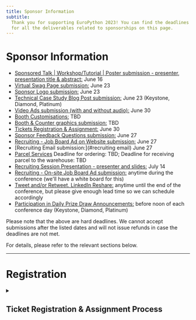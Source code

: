 ```yaml
---
title: Sponsor Information
subtitle:
  Thank you for supporting EuroPython 2023! You can find the deadlines and specs
  for all the deliverables related to sponsorships on this page.
---
```


<!-- # Deadlines -->
# Sponsor Information

- [Sponsored Talk | Workshop/Tutorial | Poster submission - presenter, presentation title & abstract:](#sponsored-content)
  June 16
- [Virtual Swag Page submission:](#virtual-swag-page) June 23
- [Sponsor Logo submission:](#sponsor-logo) June 23
- [Technical Case Study Blog Post submission:](#sponsor-blog-post) June 23
  (Keystone, Diamond, Platinum)
- [Video Ads submission (with and without audio):](#video-ads) June 30
- [Booth Customisations:](#booth-customisations) TBD
- [Booth & Counter graphics submission:](#booth-images) TBD
- [Tickets Registration & Assignment:](#registration) June 30
- [Sponsor Feedback Questions submission:](#sponsor-feedback-questions) June 27
- [Recruiting - Job Board Ad on Website submission:](#job-board-on-website) June
  27
- [Recruiting Email submission:](#recruiting email) June 27
- [Parcel Services](#parcel) Deadline for ordering: TBD; Deadline for
  receiving parcel to the warehouse: TBD
- [Recruiting Session Presentation - presenter and slides:](#recruiting-session)
  July 14
- [Recruiting - On-site Job Board Ad submission:](#on-site-job-board) anytime
  during the conference (we'll have a white board for this)
- [Tweet and/or Retweet. LinkedIn Reshare:](#sponsor-tweet) anytime until the
  end of the conference, but please give enough lead time so we can schedule
  accordingly
- [Participation in Daily Prize Draw Announcements:](#prize-draw) before noon of
  each conference day (Keystone, Diamond, Platinum)

Please note that the above are hard deadlines. We cannot accept submissions
after the listed dates and will not issue refunds in case the deadlines are not
met.

For details, please refer to the relevant sections below.

---

# Registration

<details>
  <summary><h2>Ticket Registration & Assignment Process</h2></summary>

- **Purchase all the complimentary / discounted tickets in bulk** by using the
  voucher links sent to you. They will be sent out to the sponsor
  representative. Please follow the direct email instructions and purchase all
  of the tickets you are entitled to.

- **Assign the tickets** to every team member that you have chosen to attend the
  conference. You can assign them by changing your order details after you make
  the order. Click the order URL in your order confirmation email from
  [support@pretix.eu](mailto:support@pretix.eu) with the **Subject: Your
  order**: **_XXXX_** and amend accordingly.

**_Deadline_** for registering and assigning the tickets: **_June 30_**

</details>

<!-- ---

# Exhibition

<details>
  <summary><h2>Exhibition Schedule</h2></summary>

**Exhibit Days**: during the three main conference days: **Wednesday to Friday,
13-15 July 2022**.

**Exhibit Hours**: 9:00 - 18:00 on Wednesday & Thursday; 9:00 - 17:00 on Friday.

All booths should be staffed at least during the official breaks. It is highly
recommended that they will be staffed throughout the opening hours, especially
the more prominent ones, such as Keystone and Diamond.

</details>

<details>
  <summary><h2>Exhibit Booths</h2></summary>
  Sponsors of Silver and above will all be assigned a booth, ranging from 6-56 sqm depending on the package.

** Please refer to the
[EuroPython 2022 - Exhibit Booths.pdf](https://drive.google.com/file/d/1k2m9t445G4tpMON1VlGIg-SSgYTsQy5m/view?usp=sharing)
for mockups and what is included in your booth, as part of your sponsorship
package. **

</details>

<details>
  <summary><h2>Booth Build and Teardown</h2></summary>

- Build Time: Tuesday 8:00-16:00; sponsors can enter between 16:00-18:00
- Teardown Time: Friday 17:00; nobody allowed after the teardown starts.

</details>

<details>
  <summary><h2>Booth Builder Contact</h2></summary>
  We have contracted [OBExpo](http://www.obexpo.ie/) to set up and manage the booths. You can reach out to Tony O'Brien with your booth related questions: [tony@obexpo.ie](mailto:tony@obexpo.ie)

</details>

<details>
  <summary><h2 id="booth-images">Booth & Counter Graphic</h2></summary>

**Booth graphic**: All booths include a Wall Banner Graphic that covers the
entire back wall of your booth. **It is highly recommended that you submit a
company specific custom graphic for your booth. The pricing is already included
in your package.**

**You can upgrade to a single Stretched Graphic design. See
[Booth Customisation](#booth-customisations) for details.**

_Note: these wall banners with your graphic can be taken down afterwards for
future reuse._

**Counter graphic**: All booths include at least one counter. Depending on the
booth level, the amount and size can range. **It is highly recommended that you
submit a company specific custom graphic for the counter(s).**

Should you choose not to submit your own graphic, a default EuroPython Society
one will be provided.

  <h4>Graphic Submission Guide</h4>

Graphics should be submitted directly to OBExpo, as specified below:

- Please refer to
  [EuroPython 2022 - Exhibit Booths.pdf](https://drive.google.com/file/d/1k2m9t445G4tpMON1VlGIg-SSgYTsQy5m/view?usp=sharing)
  for the dimensions of the back wall of your booth, and of the counter(s).

**\*Note: Keystone and Diamond booths will need two Wall Banner graphics to
cover the entire back wall.\*\***

- Refer to
  [EuroPython 2022- Booth Order Forms.pdf](https://drive.google.com/file/d/1IhBXgiTWqkH4Pbo100vGHHzj-ZY-CEAl/view?usp=sharing)
  page 8 - _artwork_ for file and delivery specifications.

Note: OBExpo has specifically asked us to emphasise that emailing or using
_WeTransfer_ or _YouSendit_ are their preferred methods of sending the files.
Permission based file sharing systems such as Google Drive or OneDrive are less
preferred.

**Deadline** for submitting Booth Graphics: **2022-06-24**

**Submission Channel**: Contact Tony from OBExpo contact:
[tony@obexpo.ie](tony@obexpo.ie)

</details>

<details>
  <summary><h2 id="booth-customisations">Booth Customisation and Add-ons</h2></summary>
  All booth graphics can be upgraded from the default Wall Banner Graphic to Stretched Graphics.

There are other add-ons you can order, such as TV sets and furniture for your
booth.

For all upgrades and add-on orders, please fill in the
[EuroPython 2022- Booth Order Forms.pdf](https://drive.google.com/file/d/1IhBXgiTWqkH4Pbo100vGHHzj-ZY-CEAl/view?usp=sharing)
and send it to Tony O’Brien from OBExpo directly:
[tony@obexpo.ie](mailto:tony@obexpo.ie)

**Deadline** for ordering booth customisation and addons: **2022-06-24. A 30%
surcharge will apply afterwards.**

**Submission Channel**: Contact Tony from OBExpo:
[tony@obexpo.ie](mailto:tony@obexpo.ie)

</details>

<details>
<summary><h2 id="parcel">Parcel Delivery & Gifts</h2></summary>

We aim to actively reduce the carbon footprint of the EuroPython conference
series. Throughout the planning of the much anticipated EuroPython Dublin, we
are mindful of sustainability. We made the distribution of physical gifts
optional. Instead of staffing bags with your gifts, we give you the freedom to
distribute them at your booth. We strongly encourage you to distribute gifts
made of environmentally friendly materials, to focus on quality rather than
quantity to reduce waste.

Shipping and customs for your goods are handled by
[Interflow](https://www.interflow.ie/).

**Contacts**:

**_NOTE: Caroline is the new designated coordinator overseeing all EuroPython
shipment. Please make sure to contact her for shipping._**

- Caroline Placido -
  [caroline.placido@interflow.ie](caroline.placido@interflow.ie), +353876661561
  (mobile)
- Niall Thompson - [niall@interflow.ie](mailto:niall@interflow.ie), +353 (0)86
  3805000

Here are shipping information provided by Interflow:

- [Shipping Guidelines](https://drive.google.com/file/d/1-I6rj1ISBViVLm_jaXgOxV6GpGQluS9y/view?usp=sharing).
  **Important: Please provide Interflow your Company name, point of contact name
  and email.** Contact Interflow for Details.

- [Freight Order link](https://www.interflow.ie/freight-order-form/).
- [Delivery address and Shipping Label](https://drive.google.com/file/d/15QWQMg51LKZEXKudgopl7B-Ez56EAOJt/view?usp=sharing).

**Deadlines:**

- Deadline for orders: 2022-06-30
- Deadline for receiving to the warehouse: 2022-07-06

If you have any last-minute orders, please contact Interflow and keep them in
the loop.

</details>

<details>
  <summary><h2>Leads Collection</h2></summary>

We don't offer any specific feature for lead collection. You are welcome to talk
to attendees and ask for their information and consent to be contacted. You can
ask for our attendees’ permission to have the QR code of their badge scanned.
These QR codes contain vCard 3.0 records with their name, affiliation and email
addresses. QR code scanners will not be provided but you are free to bring your
own or use any app of your choice to save these contact records. You can also
use the leads for prize draws, games, party invites or other attendee
interaction ideas.

Friendly reminder: the data collection process is subject to
[GDPR](https://gdpr.eu/what-is-gdpr/). And our
[Code of Conduct](https://www.europython-society.org/coc/) should be adhered to
at all times.

</details>

---

# Sponsored Content

<details>
  <summary><h2>Talks | Workshops/Tutorials | Posters</h2></summary>

As part of your sponsorship package, it might include a sponsored talk,
workshop/tutorial or poster session. You can find the details for each:

- <b>Sponsored Talk</b>: a 30 min slot as part of the official conference
  schedule during the Conference Days (13-15 July, 2022)
- <b>Sponsored Workshop/Tutorial</b>: a 180 min slot as part of the official
  conference schedule during the Workshop/Tutorial Days (11-12 July, 2022)
- <b>Sponsored Poster</b>: the poster will be displayed on the poster wall
  during the Conference Days. A dedicated presentation slot will be allocated to
  the presenter for targeted interactions.

You can check out previous years’ lineup for inspiration:
[2021 Programme](https://ep2021.europython.eu/schedule/),
[2020 Programme](https://ep2020.europython.eu/schedule/),
[2019 Programme](https://ep2019.europython.eu/schedule.html)

**Deadline** for informing us of the presenter, presentation title & abstract or
poster PDF: **2022-06-10**

**Submission Channel**: [sponsoring@europython.eu](sponsoring@europython.eu)

</details>

# Recruiting

<details>
  <summary><h2 id="job-board-on-website">Job Board Ad on Website</h2></summary>

All sponsors with sponsorship levels Bronze and above are eligible for posting a
job ad on our [Job-board page](https://ep2022.europython.eu/job-board/) . If you
are interested in submitting an ad, please send the job ad to
[EuroPython 2022 Sponsor Assets Submission Form](https://forms.gle/dTzkh8BCMn77gGMSA).
We will then place it on the website after review.

We will post a maximum of **three** job ads per sponsor. Please include a short
company introduction, the job title, a short job description and a contact
address.

For an example of how this looks like, please check out the
[2021 Job Board](https://ep2021.europython.eu/sponsor/job-board/).

**Deadline** for sending in the text for Job Board Ad on Website:
**2022-06-27**.

**Submission Channel**:

[EuroPython 2022 Sponsor Assets Submission Form](https://forms.gle/dTzkh8BCMn77gGMSA)

</details>

<details>
  <summary><h2 id="recruiting email">Recruiting Email Ad</h2></summary>

For all sponsors with sponsorship levels silver and above, if you are interested
in us sending a recruiting email on your behalf, please submit the following
information to
[EuroPython 2022 Sponsor Assets Submission Form](https://forms.gle/dTzkh8BCMn77gGMSA):

- title
- description (up to 100 words)
- A URL to the recruiting ad on your own website.

We will send these during the event to the attendees who have opted in to
receive job ads from sponsors.

**Deadline** for or sending in the text for the Recruiting Email Ad:
**2022-06-27**

**Submission Channel**:
[EuroPython 2022 Sponsor Assets Submission Form](https://forms.gle/dTzkh8BCMn77gGMSA)

</details>

<details>
<summary><h2 id="on-site-job-board">On-site Job Board</h2></summary>

For your recruiting ad on the on-site job-board, you can bring along a printed
ad and pin it on the whiteboard yourself.

</details>

<details>
  <summary><h2 id="recruiting-session">Recruiting session</h2></summary>

The 45 min recruiting session will take place during one of the Conference Days
(13-15 July). The exact details will be confirmed at a later date along with the
conference schedule.

The recruiting session will give each sponsor a chance to give a 3 minute pitch,
presenting their company and their job offers. Attendees can then go to your
booth to have direct follow-up chats with you. Please remember to specify the
location of your booth so that attendees can find and talk to you.

Please register your interest by sending an email with the subject "**EuroPython
2022 Sponsor Recruiting session**: **_your company name_**" to
[sponsoring@europython.eu](sponsoring@europython.eu), before **8th July** with
the following information:

- Name of your company
- Name and email of the person giving the pitch for your company
- Will you be using slides?
- If you are using slides, please send the file to us as backup in the same
  email, within the same deadline.

You can also check out the
[2019 Recruiting Session](https://youtu.be/HHiEQRX7nO4) to get an idea how it
looked like in our last in-person conference.

**Deadline** for submitting Recruiting Session Presentation: **2022-07-08**.

**Submission Channel**: [sponsoring@europython.eu](sponsoring@europython.eu)

</details>

# Sponsor Promo

<details>
  <summary><h2 id="sponsor-logo">Sponsor Logo</h2></summary>

Your company's logo will be put together in various promotional materials, both
in digital and print media. You should have already been asked to submit your
logo both in PNG and a vector format (SVG, PDF, etc), when you sign up as a
sponsor.

If you fail to submit your logo at the time of signup or before 17th June, your
logo might not be included in some printing materials.

**Deadline** for submitting sponsor logo: **2022-06-17**

**Submission Channel**: when you sign up as a sponsor or email
[sponsoring@europython.eu](sponsoring@europython.eu) later.

</details>
<details>
  <summary><h2 id="sponsor-blog-post">Technical Study Blog Post</h2></summary>

For Platinum, Diamond and Keystone Level sponsors, we will run blog posts
highlighting the sponsor. The Communications team can help you craft a technical
case study blog post. They will be posted on EuroPython's
[dev.to](https://dev.to/t/europython).

Separately, Diamond and Keystone sponsors get to write one extra technical case
study blog post to be published on our regular
[EuroPython Blog](https://blog.europython.eu/), which also goes to our Twitter
account and mailing lists. You may also opt to cross post the same blog across
dev.to and the EuropPython blog.

For each blog post, we will require **at least 3 paragraphs** of text and
ideally a picture we can use (if you don't have a picture, we can use your logo
as well).

The text should be written to highlight technical case study related to Python,
e.g. how you solved a problem or improved performance with Python. It should
address a technically oriented audience.

You can check out the
[2020 Keystone Sponsor blog post](https://blog.europython.eu/europython-2020-introducing-our-keystone-sponsor/)
to get an idea.

Some good technical case Study examples:

- [A closer look at the research to help AI see more skin tones](https://blog.google/technology/research/ai-monk-scale-skin-tone-story/)
- [Bloomberg publishes Memray](https://www.bloomberg.com/company/stories/bloomberg-memray-open-source-profiler-python-code/)
- [Accelerated Inference with Optimum and Transformers Pipelines](https://huggingface.co/blog/optimum-inference)

Feel free to tie in any talk/special event you are organising at our conference
at the end. After you've sent in the draft, we will forward it to our
Communications Team for editing.

**Deadline** for sending the Blog Post text and picture: **2022-06-17**

**Submission Channel**:
[sponsoring@europython.eu](sponsoring@europython.eu)

</details>

<details>
  <summary><h2 id="virtual-swag-page">Virtual Swag Page</h2></summary>

Sponsors of Silver and above can be featured on our Virtual Swag Page of the
website. We will list the page on our website as a swag page. If you have
prepared any coupon codes, digital gifts, we can distribute them for you via the
page. What you are eligible to submit depends on your sponsorship level:

- **Silver**: Submit a URL that features any promotional campaign for our
  attendees. Link is clickable from your company logo. If you do not have a URL
  campaign, but would rather submit graphics, we can also link to that.
- **Gold & Platinum**: Submit a PDF brochure featuring your company or any
  promotions/gifts + everything included in the Silver level.
- **Keystone & Diamond**: Submit a sponsor blurb (up to 100 words) + everything
  included in the Gold & Platinum level.

_Note: In order to avoid any file uploading issue, please upload the PDF
brochure to your preferred file hosting service (Dropbox, Google Drive,
OneDrive, WeTransfer, etc) and only submit the link to the above form._

**Deadline** for sending in all the materials featured in the Virtual Swag Page:
**2022-06-17**

**Submission Channel**:
[EuroPython 2022 Sponsor Assets Submission Form](https://forms.gle/dTzkh8BCMn77gGMSA)

</details>

<details>
  <summary><h2 id="video-ads">Video Ads</h2></summary>

These are the two type of video ads we request from you:

- **Video ads on digital signage**: no audio, up to 30 seconds each - these will
  be cut into one big video to be played in various locations at the venue.

- **Video ads on streaming channels**: with audio, up to 30 seconds each - these
  will be played during breaks for the audience joining remotely.

**File specification**: in MP4 format of 720p or 1080p resolution.

You can submit different ads files to be played in these slots. Or
alternatively, the same file will be played multiple times.

How many video ads you wish to submit is entirely up to you. We recommend
between 2 to 10 video ad files. The higher the sponsorship level, the more ad
share you will get. Please note, in order not to run into any attachment max
size issue, please upload everything you need to send us to a file hosting
service (e.g. Dropbox, Google Drive, WeTransfer, OneDrive, etc) and only send us
the link by **17th June**.

**Deadline** for sending in the links to all the Video Ads: **2022-06-17**

**Submission Channel**:
[EuroPython 2022 Sponsor Assets Submission Form](https://forms.gle/dTzkh8BCMn77gGMSA)

</details>

<details>
  <summary><h2 id="sponsor-feedback-questions">Sponsor Feedback Questions</h2></summary>

Keystone and Diamond level sponsors may request adding up to 3 questions to our
feedback form which we will send to attendees near the end of the conference.

This is a great way to get an idea of how well the sponsorship worked out.

Please submit 1-3 questions, which could be multiple choice, free text or rating
questions (1 to 5). The form will be left open for around 1-2 months after the
conference. We will send them to you afterwards.

**Deadline** for submitting the Sponsor Feedback Questions: **2022-06-27**

**Submission Channel**:
[EuroPython 2022 Sponsor Assets Submission Form](https://forms.gle/dTzkh8BCMn77gGMSA)

</details>

<details>
  <summary><h2>Three Emails to Attendees (opt-in)</h2></summary>

Keystone sponsor is eligible to draft three emails of your choice and have the
organisers send them on your behalf to attendees who have opted to receive
sponsor emails. You can take the opportunity to tie in with the blog post and
recruiting emails/posts, introduce a particular activity or highlight of your
company, or point attendees to something really technical and geeky about your
company. It is entirely up to you how many emails, if any, you wish us to send
and which angle you wish to take in each.

**Deadline** for submitting the draft of the three emails: Any time before or
during the conference days.

**Submission Channel**:
[sponsoring@europython.eu](sponsoring@europython.eu)

</details>

<details>
  <summary><h2 id="sponsor-tweet">Sponsor Retweets & Tweet</h2></summary>

All sponsors of Bronze and above can get a single retweet of one of your tweets
to the followers of our
[@europython](https://twitter.com/europython) Twitter
account. Please note that we normally do not retweet from companies, so signing
up as a EuroPython sponsor is a good way to get a retweet.

Sponsor of Keystone, Diamond, Platinum additionally get to suggest a single
tweet, which we'll send to the followers of our
[@europython](https://twitter.com/europython) Twitter
account.

- **For the retweet**, please email
  [sponsoring@europython.eu](sponsoring@europython.eu) with the
  subject "**EuroPython 2022 Retweet**: **_your company name_**"during or before
  the conference mentioning the URL of the tweet. We will then schedule it for a
  retweet.
- **For the tweet**, please email
  [sponsoring@europython.eu](sponsoring@europython.eu) with the
  subject "**EuroPython 2022 Tweet**: **_your company name_**" during or before
  the conference mentioning the tweet text. We will then review it and schedule
  it after approval.

**Deadline** for submitting retweet URL and the tweet text: Any time before or
during the conference days.

**Submission Channel**:
[sponsoring@europython.eu](sponsoring@europython.eu)

</details>

<details>
  <summary><h2>LinkedIn Reshare</h2></summary>

Sponsor of Keystone, Diamond and Platinum get a single reshare of one of your
posts to the subscriber of EuroPython’s LinkedIn group. We normally do not
reshare from companies, so signing up as a EuroPython sponsor is a good way to
get the exposure.

In order to get the reshare scheduled, please email
[sponsoring@europython.eu](sponsoring@europython.eu) with the subject
"**EuroPython 2022 LinkedIn Reshare**: **_your company name_**" during or before
the conference mentioning the URL of the reshare. We will then schedule it for a
retweet.

**Deadline** for submitting Linkedin Reshare URL: Any time before or during the
conference days.

**Submission Channel**:
[sponsoring@europython.eu](sponsoring@europython.eu)

</details>

<details>
  <summary><h2 id="prize-draw">Participation in Daily Prize Draw Announcements</h2></summary>

For Platinum, Diamond and Keystone Level sponsors, you are eligible to
participate in daily prize draw. Simply email the details before noon of the day
of the prize draw so an organiser can announce it at the end of the day.

**Deadline** for submitting daily prize draw details: **before noon of the prize
draw day**

**Submission Channel**: email
[sponsoring@europython.eu](sponsoring@europython.eu).

</details> -->
